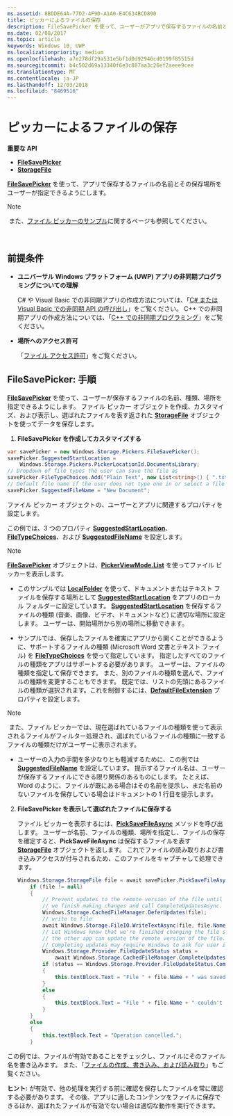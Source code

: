 ```yaml
---
ms.assetid: 8BDDE64A-77D2-4F9D-A1A0-E4C634BCD890
title: ピッカーによるファイルの保存
description: FileSavePicker を使って、ユーザーがアプリで保存するファイルの名前とその保存場所を指定できるようにします。
ms.date: 02/08/2017
ms.topic: article
keywords: Windows 10, UWP
ms.localizationpriority: medium
ms.openlocfilehash: a7e278df29a531e5bf1d0d92946cd0199f85515d
ms.sourcegitcommit: b4c502d69a13340f6e3c887aa3c26ef2aeee9cee
ms.translationtype: MT
ms.contentlocale: ja-JP
ms.lasthandoff: 12/03/2018
ms.locfileid: "8469516"
---
```

# <a name="save-a-file-with-a-picker"></a>ピッカーによるファイルの保存

**重要な API**

-   [**FileSavePicker**](https://msdn.microsoft.com/library/windows/apps/br207871)
-   [**StorageFile**](https://msdn.microsoft.com/library/windows/apps/br227171)

[**FileSavePicker**](https://msdn.microsoft.com/library/windows/apps/br207871) を使って、アプリで保存するファイルの名前とその保存場所をユーザーが指定できるようにします。

> [!NOTE]
> また、[ファイル ピッカーのサンプル](http://go.microsoft.com/fwlink/p/?linkid=619994)に関するページも参照してください。

 

## <a name="prerequisites"></a>前提条件


-   **ユニバーサル Windows プラットフォーム (UWP) アプリの非同期プログラミングについての理解**

    C# や Visual Basic での非同期アプリの作成方法については、「[C# または Visual Basic での非同期 API の呼び出し](https://msdn.microsoft.com/library/windows/apps/mt187337)」をご覧ください。 C++ での非同期アプリの作成方法については、「[C++ での非同期プログラミング](https://msdn.microsoft.com/library/windows/apps/mt187334)」をご覧ください。

-   **場所へのアクセス許可**

    「[ファイル アクセス許可](file-access-permissions.md)」をご覧ください。

## <a name="filesavepicker-step-by-step"></a>FileSavePicker: 手順

[**FileSavePicker**](https://msdn.microsoft.com/library/windows/apps/br207871) を使って、ユーザーが保存するファイルの名前、種類、場所を指定できるようにします。 ファイル ピッカー オブジェクトを作成、カスタマイズ、および表示し、選ばれたファイルを表す返された [**StorageFile**](https://msdn.microsoft.com/library/windows/apps/br227171) オブジェクトを使ってデータを保存します。

1.  **FileSavePicker を作成してカスタマイズする**

```cs
var savePicker = new Windows.Storage.Pickers.FileSavePicker();
savePicker.SuggestedStartLocation =
    Windows.Storage.Pickers.PickerLocationId.DocumentsLibrary;
// Dropdown of file types the user can save the file as
savePicker.FileTypeChoices.Add("Plain Text", new List<string>() { ".txt" });
// Default file name if the user does not type one in or select a file to replace
savePicker.SuggestedFileName = "New Document";
```

ファイル ピッカー オブジェクトの、ユーザーとアプリに関連するプロパティを設定します。

この例では、3 つのプロパティ [**SuggestedStartLocation**](https://msdn.microsoft.com/library/windows/apps/br207880)、[**FileTypeChoices**](https://msdn.microsoft.com/library/windows/apps/br207875)、および [**SuggestedFileName**](https://msdn.microsoft.com/library/windows/apps/br207878) を設定します。

> [!NOTE]
>[**FileSavePicker**](https://msdn.microsoft.com/library/windows/apps/br207871) オブジェクトは、[**PickerViewMode.List**](https://msdn.microsoft.com/library/windows/apps/br207891) を使ってファイル ピッカーを表示します。
     
- このサンプルでは [**LocalFolder**](https://msdn.microsoft.com/library/windows/apps/br241621) を使って、ドキュメントまたはテキスト ファイルを保存する場所として [**SuggestedStartLocation**](https://msdn.microsoft.com/library/windows/apps/br207880) をアプリのローカル フォルダーに設定しています。 [**SuggestedStartLocation**](https://msdn.microsoft.com/library/windows/apps/br207854) を保存するファイルの種類 (音楽、画像、ビデオ、ドキュメントなど) に適切な場所に設定します。 ユーザーは、開始場所から別の場所に移動できます。

- サンプルでは、保存したファイルを確実にアプリから開くことができるように、サポートするファイルの種類 (Microsoft Word 文書とテキスト ファイル) を [**FileTypeChoices**](https://msdn.microsoft.com/library/windows/apps/br207875) を使って指定しています。 指定したすべてのファイルの種類をアプリはサポートする必要があります。 ユーザーは、ファイルの種類を指定して保存できます。 また、別のファイルの種類を選んで、ファイルの種類を変更することもできます。 既定では、リストの先頭にあるファイルの種類が選択されます。これを制御するには、[**DefaultFileExtension**](https://msdn.microsoft.com/library/windows/apps/br207873) プロパティを設定します。

> [!NOTE]
> また、ファイル ピッカーでは、現在選ばれているファイルの種類を使って表示されるファイルがフィルター処理され、選ばれているファイルの種類に一致するファイルの種類だけがユーザーに表示されます。

- ユーザーの入力の手間を多少なりとも軽減するために、この例では [**SuggestedFileName**](https://msdn.microsoft.com/library/windows/apps/br207878) を設定しています。 提示するファイル名は、ユーザーが保存するファイルにできる限り関係のあるものにします。 たとえば、Word のように、ファイルが既にある場合はその名前を提示し、まだ名前のないファイルを保存している場合はドキュメントの 1 行目を提示します。

2.  **FileSavePicker を表示して選ばれたファイルに保存する**

    ファイル ピッカーを表示するには、[**PickSaveFileAsync**](https://msdn.microsoft.com/library/windows/apps/br207876) メソッドを呼び出します。 ユーザーが名前、ファイルの種類、場所を指定し、ファイルの保存を確定すると、**PickSaveFileAsync** は保存するファイルを表す [**StorageFile**](https://msdn.microsoft.com/library/windows/apps/br227171) オブジェクトを返します。 これでファイルの読み取りおよび書き込みアクセスが付与されるため、このファイルをキャプチャして処理できます。

    ```cs
    Windows.Storage.StorageFile file = await savePicker.PickSaveFileAsync();
        if (file != null)
        {
            // Prevent updates to the remote version of the file until
            // we finish making changes and call CompleteUpdatesAsync.
            Windows.Storage.CachedFileManager.DeferUpdates(file);
            // write to file
            await Windows.Storage.FileIO.WriteTextAsync(file, file.Name);
            // Let Windows know that we're finished changing the file so
            // the other app can update the remote version of the file.
            // Completing updates may require Windows to ask for user input.
            Windows.Storage.Provider.FileUpdateStatus status =
                await Windows.Storage.CachedFileManager.CompleteUpdatesAsync(file);
            if (status == Windows.Storage.Provider.FileUpdateStatus.Complete)
            {
                this.textBlock.Text = "File " + file.Name + " was saved.";
            }
            else
            {
                this.textBlock.Text = "File " + file.Name + " couldn't be saved.";
            }
        }
        else
        {
            this.textBlock.Text = "Operation cancelled.";
        }
    ```

この例では、ファイルが有効であることをチェックし、ファイルにそのファイル名を書き込みます。 また、「[ファイルの作成、書き込み、および読み取り](quickstart-reading-and-writing-files.md)」もご覧ください。

**ヒント:** が有効で、他の処理を実行する前に確認を保存したファイルを常に確認する必要があります。 その後、アプリに適したコンテンツをファイルに保存できるほか、選ばれたファイルが有効でない場合は適切な動作を実行できます。
